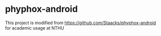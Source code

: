 # phyphox-android
This project is modified from https://github.com/Staacks/phyphox-android for academic usage at NTHU
